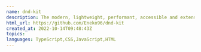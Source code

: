 ```yaml
---
name: dnd-kit
description: The modern, lightweight, performant, accessible and extensible drag & drop toolkit for React.
html_url: https://github.com/Eneko96/dnd-kit
created_at: 2022-10-14T09:48:43Z
topics: 
languages: TypeScript,CSS,JavaScript,HTML
---
```

